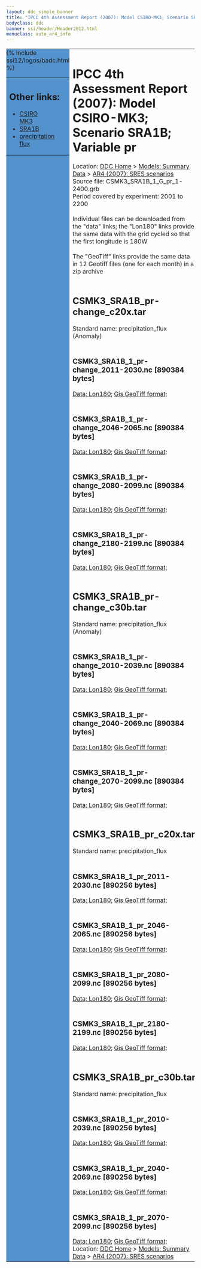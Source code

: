 ```yaml
---
layout: ddc_simple_banner
title: "IPCC 4th Assessment Report (2007): Model CSIRO-MK3; Scenario SRA1B; Variable pr"
bodyclass: ddc
banner: ssi/header/Header2012.html
menuclass: auto_ar4_info
---
```



<table width="100%" border="0" cellspacing="0" cellpadding="0" style="border-collapse: collapse;">
<tr style="margin:0;padding:0;border:0;">
<td style="margin:0;padding:0;border:0;height:1pt;width:150pt;background:#5492CD;" valign="top" >

<div id="lh-col2" class="auto_ar4_info">
<table class="menumain" bgcolor="#5492CD" cellspacing="0" width="100%" border="0">
<tr><td>
<h2> Other links:</h2>
<ul>
<li><a href="/auto/ar4/model-CSIRO-MK3.html">CSIRO<br/>MK3</a></li>
<li><a href="/auto/ar4/scenario-SRA1B.html">SRA1B</a></li>
<li><a href="/auto/ar4/var-precipitation_flux.html">precipitation flux</a></li>
</ul>
</td></tr>
{% include ssi12/logos/badc.html %}
</table>
</div>
</td>
<td><h1>IPCC 4th Assessment Report (2007): Model CSIRO-MK3; Scenario SRA1B; Variable pr</h1>

<!-- Breadcrumb1 -->
<div id="breadcrumb1" align="left">
Location: <a href="/index.html">DDC Home</a> > <a href="/sim/gcm_clim/">Models: Summary Data</a>
> <a href="/sim/gcm_clim/SRES_AR4/index.html">AR4 (2007): SRES scenarios</a>
</div>
<!-- End of Breadcrumb1 -->Source file: CSMK3_SRA1B_1_G_pr_1-2400.grb
<br/>
Period covered by experiment: 2001 to 2200<br/>
<br/>Individual files can be downloaded from the "data" links; the "Lon180" links provide the same data
         with the grid cycled so that the first longitude is 180W<br/>
<br/>The "GeoTiff" links provide the same data in 12 Geotiff files (one for each month)
          in a zip archive<br/>
<br/><h2>CSMK3_SRA1B_pr-change_c20x.tar</h2>
Standard name: precipitation_flux (Anomaly)<br>
<br/><h3>CSMK3_SRA1B_1_pr-change_2011-2030.nc [890384 bytes]</h3>
<a href="/cgi-bin/downl/ar4_nc/pr/CSMK3_SRA1B_1_pr-change_2011-2030.nc">Data; </a><a href="/cgi-bin/downl/ar4_nc/pr/CSMK3_SRA1B_1_pr-change_2011-2030.cyto180.nc"> Lon180</a>; <a href="/cgi-bin/downl/ar4_tif/pr/CSMK3_SRA1B_1_pr-change_2011-2030.zip">Gis GeoTiff format; </a><br/>
<br/><h3>CSMK3_SRA1B_1_pr-change_2046-2065.nc [890384 bytes]</h3>
<a href="/cgi-bin/downl/ar4_nc/pr/CSMK3_SRA1B_1_pr-change_2046-2065.nc">Data; </a><a href="/cgi-bin/downl/ar4_nc/pr/CSMK3_SRA1B_1_pr-change_2046-2065.cyto180.nc"> Lon180</a>; <a href="/cgi-bin/downl/ar4_tif/pr/CSMK3_SRA1B_1_pr-change_2046-2065.zip">Gis GeoTiff format; </a><br/>
<br/><h3>CSMK3_SRA1B_1_pr-change_2080-2099.nc [890384 bytes]</h3>
<a href="/cgi-bin/downl/ar4_nc/pr/CSMK3_SRA1B_1_pr-change_2080-2099.nc">Data; </a><a href="/cgi-bin/downl/ar4_nc/pr/CSMK3_SRA1B_1_pr-change_2080-2099.cyto180.nc"> Lon180</a>; <a href="/cgi-bin/downl/ar4_tif/pr/CSMK3_SRA1B_1_pr-change_2080-2099.zip">Gis GeoTiff format; </a><br/>
<br/><h3>CSMK3_SRA1B_1_pr-change_2180-2199.nc [890384 bytes]</h3>
<a href="/cgi-bin/downl/ar4_nc/pr/CSMK3_SRA1B_1_pr-change_2180-2199.nc">Data; </a><a href="/cgi-bin/downl/ar4_nc/pr/CSMK3_SRA1B_1_pr-change_2180-2199.cyto180.nc"> Lon180</a>; <a href="/cgi-bin/downl/ar4_tif/pr/CSMK3_SRA1B_1_pr-change_2180-2199.zip">Gis GeoTiff format; </a><br/>
<br/><h2>CSMK3_SRA1B_pr-change_c30b.tar</h2>
Standard name: precipitation_flux (Anomaly)<br>
<br/><h3>CSMK3_SRA1B_1_pr-change_2010-2039.nc [890384 bytes]</h3>
<a href="/cgi-bin/downl/ar4_nc/pr/CSMK3_SRA1B_1_pr-change_2010-2039.nc">Data; </a><a href="/cgi-bin/downl/ar4_nc/pr/CSMK3_SRA1B_1_pr-change_2010-2039.cyto180.nc"> Lon180</a>; <a href="/cgi-bin/downl/ar4_tif/pr/CSMK3_SRA1B_1_pr-change_2010-2039.zip">Gis GeoTiff format; </a><br/>
<br/><h3>CSMK3_SRA1B_1_pr-change_2040-2069.nc [890384 bytes]</h3>
<a href="/cgi-bin/downl/ar4_nc/pr/CSMK3_SRA1B_1_pr-change_2040-2069.nc">Data; </a><a href="/cgi-bin/downl/ar4_nc/pr/CSMK3_SRA1B_1_pr-change_2040-2069.cyto180.nc"> Lon180</a>; <a href="/cgi-bin/downl/ar4_tif/pr/CSMK3_SRA1B_1_pr-change_2040-2069.zip">Gis GeoTiff format; </a><br/>
<br/><h3>CSMK3_SRA1B_1_pr-change_2070-2099.nc [890384 bytes]</h3>
<a href="/cgi-bin/downl/ar4_nc/pr/CSMK3_SRA1B_1_pr-change_2070-2099.nc">Data; </a><a href="/cgi-bin/downl/ar4_nc/pr/CSMK3_SRA1B_1_pr-change_2070-2099.cyto180.nc"> Lon180</a>; <a href="/cgi-bin/downl/ar4_tif/pr/CSMK3_SRA1B_1_pr-change_2070-2099.zip">Gis GeoTiff format; </a><br/>
<br/><h2>CSMK3_SRA1B_pr_c20x.tar</h2>
Standard name: precipitation_flux<br>
<br/><h3>CSMK3_SRA1B_1_pr_2011-2030.nc [890256 bytes]</h3>
<a href="/cgi-bin/downl/ar4_nc/pr/CSMK3_SRA1B_1_pr_2011-2030.nc">Data; </a><a href="/cgi-bin/downl/ar4_nc/pr/CSMK3_SRA1B_1_pr_2011-2030.cyto180.nc"> Lon180</a>; <a href="/cgi-bin/downl/ar4_tif/pr/CSMK3_SRA1B_1_pr_2011-2030.zip">Gis GeoTiff format; </a><br/>
<br/><h3>CSMK3_SRA1B_1_pr_2046-2065.nc [890256 bytes]</h3>
<a href="/cgi-bin/downl/ar4_nc/pr/CSMK3_SRA1B_1_pr_2046-2065.nc">Data; </a><a href="/cgi-bin/downl/ar4_nc/pr/CSMK3_SRA1B_1_pr_2046-2065.cyto180.nc"> Lon180</a>; <a href="/cgi-bin/downl/ar4_tif/pr/CSMK3_SRA1B_1_pr_2046-2065.zip">Gis GeoTiff format; </a><br/>
<br/><h3>CSMK3_SRA1B_1_pr_2080-2099.nc [890256 bytes]</h3>
<a href="/cgi-bin/downl/ar4_nc/pr/CSMK3_SRA1B_1_pr_2080-2099.nc">Data; </a><a href="/cgi-bin/downl/ar4_nc/pr/CSMK3_SRA1B_1_pr_2080-2099.cyto180.nc"> Lon180</a>; <a href="/cgi-bin/downl/ar4_tif/pr/CSMK3_SRA1B_1_pr_2080-2099.zip">Gis GeoTiff format; </a><br/>
<br/><h3>CSMK3_SRA1B_1_pr_2180-2199.nc [890256 bytes]</h3>
<a href="/cgi-bin/downl/ar4_nc/pr/CSMK3_SRA1B_1_pr_2180-2199.nc">Data; </a><a href="/cgi-bin/downl/ar4_nc/pr/CSMK3_SRA1B_1_pr_2180-2199.cyto180.nc"> Lon180</a>; <a href="/cgi-bin/downl/ar4_tif/pr/CSMK3_SRA1B_1_pr_2180-2199.zip">Gis GeoTiff format; </a><br/>
<br/><h2>CSMK3_SRA1B_pr_c30b.tar</h2>
Standard name: precipitation_flux<br>
<br/><h3>CSMK3_SRA1B_1_pr_2010-2039.nc [890256 bytes]</h3>
<a href="/cgi-bin/downl/ar4_nc/pr/CSMK3_SRA1B_1_pr_2010-2039.nc">Data; </a><a href="/cgi-bin/downl/ar4_nc/pr/CSMK3_SRA1B_1_pr_2010-2039.cyto180.nc"> Lon180</a>; <a href="/cgi-bin/downl/ar4_tif/pr/CSMK3_SRA1B_1_pr_2010-2039.zip">Gis GeoTiff format; </a><br/>
<br/><h3>CSMK3_SRA1B_1_pr_2040-2069.nc [890256 bytes]</h3>
<a href="/cgi-bin/downl/ar4_nc/pr/CSMK3_SRA1B_1_pr_2040-2069.nc">Data; </a><a href="/cgi-bin/downl/ar4_nc/pr/CSMK3_SRA1B_1_pr_2040-2069.cyto180.nc"> Lon180</a>; <a href="/cgi-bin/downl/ar4_tif/pr/CSMK3_SRA1B_1_pr_2040-2069.zip">Gis GeoTiff format; </a><br/>
<br/><h3>CSMK3_SRA1B_1_pr_2070-2099.nc [890256 bytes]</h3>
<a href="/cgi-bin/downl/ar4_nc/pr/CSMK3_SRA1B_1_pr_2070-2099.nc">Data; </a><a href="/cgi-bin/downl/ar4_nc/pr/CSMK3_SRA1B_1_pr_2070-2099.cyto180.nc"> Lon180</a>; <a href="/cgi-bin/downl/ar4_tif/pr/CSMK3_SRA1B_1_pr_2070-2099.zip">Gis GeoTiff format; </a><br/>
<!-- Breadcrumb2 -->
<div id="breadcrumb2" align="left">
Location: <a href="/index.html">DDC Home</a> > <a href="/sim/gcm_clim/">Models: Summary Data</a>
> <a href="/sim/gcm_clim/SRES_AR4/index.html">AR4 (2007): SRES scenarios</a>
</div>
<!-- End of Breadcrumb2 --></td></tr></table>
